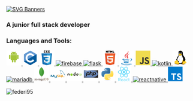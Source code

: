 [![SVG Banners](https://svg-banners.vercel.app/api?type=typeWriter&text1=Hi%20👋,%20I'm%20Federico%20👨‍💻&width=400&height=200)](https://github.com/federi95)
<h3 align="left">A junior full stack developer</h3>
        <h3 align="left">Languages and Tools:</h3>
        <p align="left">
          <a href="https://developer.android.com" target="_blank">
            <img
              src="https://raw.githubusercontent.com/devicons/devicon/master/icons/android/android-original-wordmark.svg"
              alt="android"
              width="40"
              height="40"
            />
          </a>
          <a href="https://www.cprogramming.com/" target="_blank">
            <img
              src="https://raw.githubusercontent.com/devicons/devicon/master/icons/c/c-original.svg"
              alt="c"
              width="40"
              height="40"
            />
          </a>
          <a href="https://www.w3schools.com/css/" target="_blank">
            <img
              src="https://raw.githubusercontent.com/devicons/devicon/master/icons/css3/css3-original-wordmark.svg"
              alt="css3"
              width="40"
              height="40"
            />
          </a>
          <a href="https://firebase.google.com/" target="_blank">
            <img
              src="https://www.vectorlogo.zone/logos/firebase/firebase-icon.svg"
              alt="firebase"
              width="40"
              height="40"
            />
          </a>
          <a href="https://flask.palletsprojects.com/" target="_blank">
            <img
              src="https://www.vectorlogo.zone/logos/pocoo_flask/pocoo_flask-icon.svg"
              alt="flask"
              width="40"
              height="40"
            />
          </a>
          <a href="https://www.w3.org/html/" target="_blank">
            <img
              src="https://raw.githubusercontent.com/devicons/devicon/master/icons/html5/html5-original-wordmark.svg"
              alt="html5"
              width="40"
              height="40"
            />
          </a>
          <a href="https://www.java.com" target="_blank">
            <img
              src="https://raw.githubusercontent.com/devicons/devicon/master/icons/java/java-original.svg"
              alt="java"
              width="40"
              height="40"
            />
          </a>
          <a
            href="https://developer.mozilla.org/en-US/docs/Web/JavaScript"
            target="_blank"
          >
            <img
              src="https://raw.githubusercontent.com/devicons/devicon/master/icons/javascript/javascript-original.svg"
              alt="javascript"
              width="40"
              height="40"
            />
          </a>
          <a href="https://kotlinlang.org" target="_blank">
            <img
              src="https://www.vectorlogo.zone/logos/kotlinlang/kotlinlang-icon.svg"
              alt="kotlin"
              width="40"
              height="40"
            />
          </a>
          <a href="https://www.linux.org/" target="_blank">
            <img
              src="https://raw.githubusercontent.com/devicons/devicon/master/icons/linux/linux-original.svg"
              alt="linux"
              width="40"
              height="40"
            />
          </a>
          <a href="https://mariadb.org/" target="_blank">
            <img
              src="https://www.vectorlogo.zone/logos/mariadb/mariadb-icon.svg"
              alt="mariadb"
              width="40"
              height="40"
            />
          </a>
          <a href="https://www.mongodb.com/" target="_blank">
            <img
              src="https://raw.githubusercontent.com/devicons/devicon/master/icons/mongodb/mongodb-original-wordmark.svg"
              alt="mongodb"
              width="40"
              height="40"
            />
          </a>
          <a href="https://www.mysql.com/" target="_blank">
            <img
              src="https://raw.githubusercontent.com/devicons/devicon/master/icons/mysql/mysql-original-wordmark.svg"
              alt="mysql"
              width="40"
              height="40"
            />
          </a>
          <a href="https://nodejs.org" target="_blank">
            <img
              src="https://raw.githubusercontent.com/devicons/devicon/master/icons/nodejs/nodejs-original-wordmark.svg"
              alt="nodejs"
              width="40"
              height="40"
            />
          </a>
          <a href="https://www.php.net" target="_blank">
            <img
              src="https://raw.githubusercontent.com/devicons/devicon/master/icons/php/php-original.svg"
              alt="php"
              width="40"
              height="40"
            />
          </a>
          <a href="https://www.python.org" target="_blank">
            <img
              src="https://raw.githubusercontent.com/devicons/devicon/master/icons/python/python-original.svg"
              alt="python"
              width="40"
              height="40"
            />
          </a>
          <a href="https://reactjs.org/" target="_blank">
            <img
              src="https://raw.githubusercontent.com/devicons/devicon/master/icons/react/react-original-wordmark.svg"
              alt="react"
              width="40"
              height="40"
            />
          </a>
          <a href="https://reactnative.dev/" target="_blank">
            <img
              src="https://reactnative.dev/img/header_logo.svg"
              alt="reactnative"
              width="40"
              height="40"
            />
          </a>
          <a href="https://www.typescriptlang.org/" target="_blank">
            <img
              src="https://raw.githubusercontent.com/devicons/devicon/master/icons/typescript/typescript-original.svg"
              alt="typescript"
              width="40"
              height="40"
            />
          </a>
        </p>
        <p>
          <img
            align="center"
            src="https://github-readme-stats.vercel.app/api?username=federi95&show_icons=true&theme=dark&count_private=true&locale=en"
            alt="federi95"
          />
        </p>
